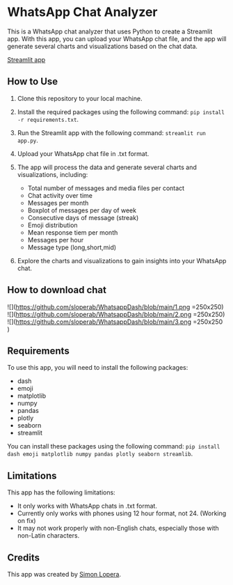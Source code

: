 # WhatsApp Chat Analyzer

This is a WhatsApp chat analyzer that uses Python to create a Streamlit app. With this app, you can upload your WhatsApp chat file, and the app will generate several charts and visualizations based on the chat data.

[Streamlit app](https://sloperab-whatsappdash-app-y9jypz.streamlit.app/)

## How to Use

1.  Clone this repository to your local machine.
    
2.  Install the required packages using the following command: `pip install -r requirements.txt`.
    
3.  Run the Streamlit app with the following command: `streamlit run app.py`.
    
4.  Upload your WhatsApp chat file in .txt format.
    
5.  The app will process the data and generate several charts and visualizations, including:
    
    -   Total number of messages and media files per contact
    -   Chat activity over time
    -   Messages per month
    -   Boxplot of messages per day of week
    -   Consecutive days of message (streak)
    -   Emoji distribution
    -   Mean response tiem per month
    -   Messages per hour
    -   Message type (long,short,mid)
6.  Explore the charts and visualizations to gain insights into your WhatsApp chat.
    
## How to download chat
![](https://github.com/sloperab/WhatsappDash/blob/main/1.png =250x250)
![](https://github.com/sloperab/WhatsappDash/blob/main/2.png =250x250)
![](https://github.com/sloperab/WhatsappDash/blob/main/3.png =250x250 )

## Requirements

To use this app, you will need to install the following packages:

-   dash
-   emoji
-   matplotlib
-   numpy
-   pandas
-   plotly
-   seaborn
-   streamlit

You can install these packages using the following command: `pip install dash emoji matplotlib numpy pandas plotly seaborn streamlib`.

## Limitations

This app has the following limitations:

-   It only works with WhatsApp chats in .txt format.
-   Currently only works with phones using 12 hour format, not 24. (Working on fix)
-   It may not work properly with non-English chats, especially those with non-Latin characters.

## Credits

This app was created by [Simon Lopera](https://github.com/sloperab). 